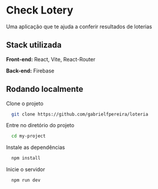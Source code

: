 
# Check Lotery

Uma aplicação que te ajuda a conferir resultados de loterias

## Stack utilizada

**Front-end:** React, Vite, React-Router

**Back-end:** Firebase


## Rodando localmente

Clone o projeto

```bash
  git clone https://github.com/gabrielfpereira/loteria
```

Entre no diretório do projeto

```bash
  cd my-project
```

Instale as dependências

```bash
  npm install
```

Inicie o servidor

```bash
  npm run dev
```

